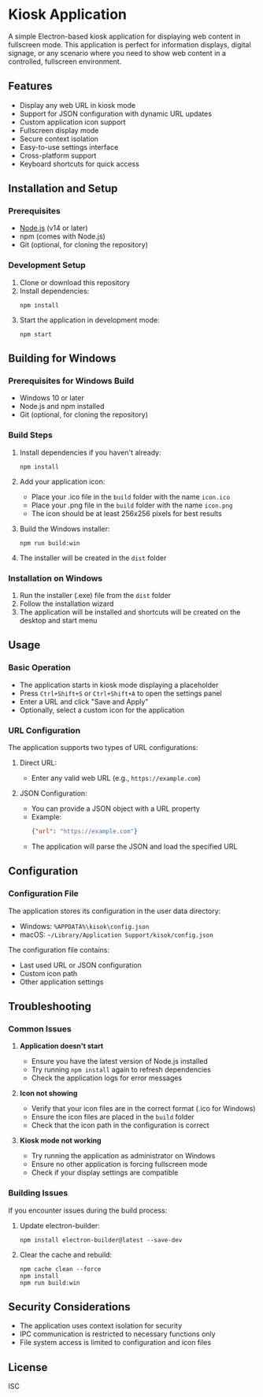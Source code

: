 # Kiosk Application

A simple Electron-based kiosk application for displaying web content in fullscreen mode. This application is perfect for information displays, digital signage, or any scenario where you need to show web content in a controlled, fullscreen environment.

## Features

- Display any web URL in kiosk mode
- Support for JSON configuration with dynamic URL updates
- Custom application icon support
- Fullscreen display mode
- Secure context isolation
- Easy-to-use settings interface
- Cross-platform support
- Keyboard shortcuts for quick access

## Installation and Setup

### Prerequisites

- [Node.js](https://nodejs.org/) (v14 or later)
- npm (comes with Node.js)
- Git (optional, for cloning the repository)

### Development Setup

1. Clone or download this repository
2. Install dependencies:
   ```
   npm install
   ```
3. Start the application in development mode:
   ```
   npm start
   ```

## Building for Windows

### Prerequisites for Windows Build

- Windows 10 or later
- Node.js and npm installed
- Git (optional, for cloning the repository)

### Build Steps

1. Install dependencies if you haven't already:
   ```
   npm install
   ```

2. Add your application icon:
   - Place your .ico file in the `build` folder with the name `icon.ico`
   - Place your .png file in the `build` folder with the name `icon.png`
   - The icon should be at least 256x256 pixels for best results

3. Build the Windows installer:
   ```
   npm run build:win
   ```

4. The installer will be created in the `dist` folder

### Installation on Windows

1. Run the installer (.exe) file from the `dist` folder
2. Follow the installation wizard
3. The application will be installed and shortcuts will be created on the desktop and start menu

## Usage

### Basic Operation

- The application starts in kiosk mode displaying a placeholder
- Press `Ctrl+Shift+S` or `Ctrl+Shift+A` to open the settings panel
- Enter a URL and click "Save and Apply"
- Optionally, select a custom icon for the application

### URL Configuration

The application supports two types of URL configurations:

1. Direct URL:
   - Enter any valid web URL (e.g., `https://example.com`)

2. JSON Configuration:
   - You can provide a JSON object with a URL property
   - Example:
     ```json
     {"url": "https://example.com"}
     ```
   - The application will parse the JSON and load the specified URL

## Configuration

### Configuration File

The application stores its configuration in the user data directory:
- Windows: `%APPDATA%\kisok\config.json`
- macOS: `~/Library/Application Support/kisok/config.json`

The configuration file contains:
- Last used URL or JSON configuration
- Custom icon path
- Other application settings

## Troubleshooting

### Common Issues

1. **Application doesn't start**
   - Ensure you have the latest version of Node.js installed
   - Try running `npm install` again to refresh dependencies
   - Check the application logs for error messages

2. **Icon not showing**
   - Verify that your icon files are in the correct format (.ico for Windows)
   - Ensure the icon files are placed in the `build` folder
   - Check that the icon path in the configuration is correct

3. **Kiosk mode not working**
   - Try running the application as administrator on Windows
   - Ensure no other application is forcing fullscreen mode
   - Check if your display settings are compatible

### Building Issues

If you encounter issues during the build process:

1. Update electron-builder:
   ```
   npm install electron-builder@latest --save-dev
   ```

2. Clear the cache and rebuild:
   ```
   npm cache clean --force
   npm install
   npm run build:win
   ```

## Security Considerations

- The application uses context isolation for security
- IPC communication is restricted to necessary functions only
- File system access is limited to configuration and icon files

## License

ISC